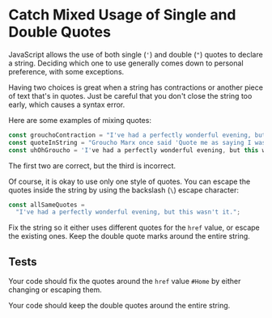 # Catch Mixed Usage of Single and Double Quotes

JavaScript allows the use of both single (`'`) and double (`"`) quotes to declare a string. Deciding which one to use generally comes down to personal preference, with some exceptions.

Having two choices is great when a string has contractions or another piece of text that's in quotes. Just be careful that you don't close the string too early, which causes a syntax error.

Here are some examples of mixing quotes:

```javascript
const grouchoContraction = "I've had a perfectly wonderful evening, but this wasn't it.";
const quoteInString = "Groucho Marx once said 'Quote me as saying I was mis-quoted.'";
const uhOhGroucho = 'I've had a perfectly wonderful evening, but this wasn't it.';
```

The first two are correct, but the third is incorrect.

Of course, it is okay to use only one style of quotes. You can escape the quotes inside the string by using the backslash (`\`) escape character:

```javascript
const allSameQuotes =
  "I've had a perfectly wonderful evening, but this wasn't it.";
```

Fix the string so it either uses different quotes for the `href` value, or escape the existing ones. Keep the double quote marks around the entire string.

## Tests

Your code should fix the quotes around the `href` value `#Home` by either changing or escaping them.

Your code should keep the double quotes around the entire string.
